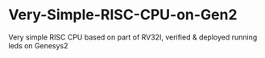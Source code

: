 # Very-Simple-RISC-CPU-on-Gen2

Very simple RISC CPU based on part of RV32I, verified & deployed running leds on Genesys2
